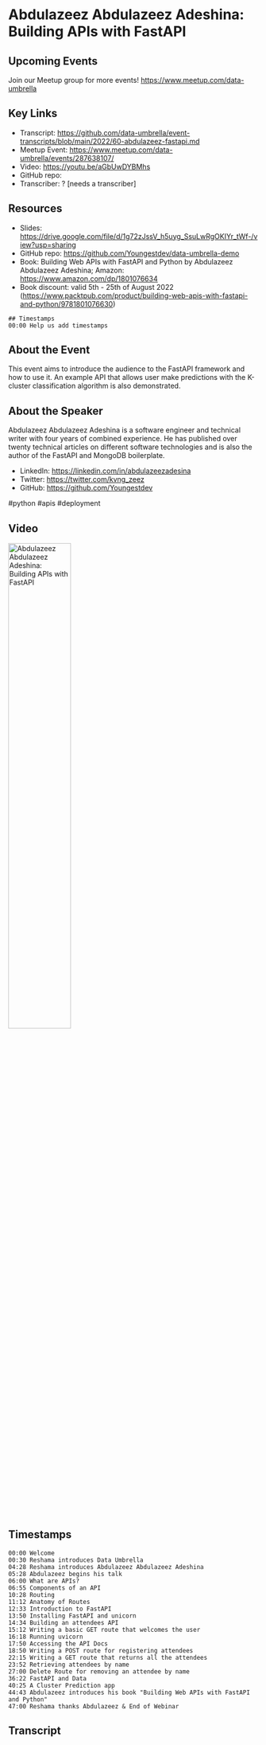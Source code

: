 # Abdulazeez Abdulazeez Adeshina:  Building APIs with FastAPI

## Upcoming Events
Join our Meetup group for more events!
https://www.meetup.com/data-umbrella

## Key Links
- Transcript: https://github.com/data-umbrella/event-transcripts/blob/main/2022/60-abdulazeez-fastapi.md 
- Meetup Event: https://www.meetup.com/data-umbrella/events/287638107/ 
- Video: https://youtu.be/aGbUwDYBMhs
- GitHub repo:  
- Transcriber:  ? [needs a transcriber]

## Resources
- Slides: https://drive.google.com/file/d/1g72zJssV_h5uyg_SsuLwRgOKIYr_tWf-/view?usp=sharing
- GitHub repo: https://github.com/Youngestdev/data-umbrella-demo
- Book: Building Web APIs with FastAPI and Python by Abdulazeez Abdulazeez Adeshina; Amazon: https://www.amazon.com/dp/1801076634
- Book discount:  valid 5th - 25th of August 2022 (https://www.packtpub.com/product/building-web-apis-with-fastapi-and-python/9781801076630)


```
## Timestamps
00:00 Help us add timestamps
```

## About the Event
This event aims to introduce the audience to the FastAPI framework and how to use it. An example API that allows user make predictions with the K-cluster classification algorithm is also demonstrated.

## About the Speaker
Abdulazeez Abdulazeez Adeshina is a software engineer and technical writer with four years of combined experience. He has published over twenty technical articles on different software technologies and is also the author of the FastAPI and MongoDB boilerplate.

- LinkedIn: https://linkedin.com/in/abdulazeezadesina
- Twitter: https://twitter.com/kvng_zeez
- GitHub: https://github.com/Youngestdev

#python #apis #deployment

## Video 
<a href="http://www.youtube.com/watch?feature=player_embedded&v=aGbUwDYBMhs" target="_blank"><img src="http://img.youtube.com/vi/aGbUwDYBMhs/0.jpg"
alt="Abdulazeez Abdulazeez Adeshina:  Building APIs with FastAPI" width="50%" /></a>

## Timestamps
```text
00:00 Welcome 
00:30 Reshama introduces Data Umbrella
04:28 Reshama introduces Abdulazeez Abdulazeez Adeshina
05:28 Abdulazeez begins his talk
06:00 What are APIs?
06:55 Components of an API
10:28 Routing
11:12 Anatomy of Routes
12:33 Introduction to FastAPI 
13:50 Installing FastAPI and unicorn
14:34 Building an attendees API
15:12 Writing a basic GET route that welcomes the user
16:18 Running uvicorn  
17:50 Accessing the API Docs 
18:50 Writing a POST route for registering attendees 
22:15 Writing a GET route that returns all the attendees
23:52 Retrieving attendees by name
27:00 Delete Route for removing an attendee by name
36:22 FastAPI and Data
40:25 A Cluster Prediction app
44:43 Abdulazeez introduces his book "Building Web APIs with FastAPI and Python" 
47:00 Reshama thanks Abdulazeez & End of Webinar
```

## Transcript
